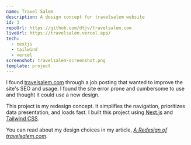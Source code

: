 ```yaml
---
name: Travel Salem
description: A design concept for travelsalem website
id: 3
repoUrl: https://github.com/dtjv/travelsalem.com
liveUrl: https://travelsalem.vercel.app/
tech:
  - nextjs
  - tailwind
  - vercel
screenshot: travelsalem-screenshot.png
template: project
---
```


I found [travelsalem.com](https://travelsalem.com) through a job posting that
wanted to improve the site's SEO and usage. I found the site error prone and
cumbersome to use and thought it could use a new design.

This project is my redesign concept. It simplifies the navigation, prioritizes
data presentation, and loads fast. I built this project using
[Next.js](https://nextjs.org) and [Tailwind CSS](https://tailwindcss.com).

You can read about my design choices in my article,
_[A Redesign of travelsalem.com](https://dtjv.io/a-redesign-of-travelsalem/)_.

<!-- more -->
